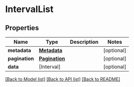 # IntervalList

## Properties
Name | Type | Description | Notes
------------ | ------------- | ------------- | -------------
**metadata** | [**Metadata**](Metadata.md) |  | [optional] 
**pagination** | [**Pagination**](Pagination.md) |  | [optional] 
**data** | [Interval] |  | [optional] 

[[Back to Model list]](../README.md#documentation-for-models) [[Back to API list]](../README.md#documentation-for-api-endpoints) [[Back to README]](../README.md)


